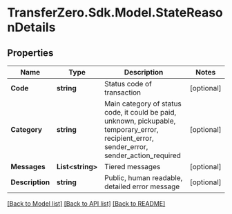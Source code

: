 
# TransferZero.Sdk.Model.StateReasonDetails

## Properties

Name | Type | Description | Notes
------------ | ------------- | ------------- | -------------
**Code** | **string** | Status code of transaction | [optional] 
**Category** | **string** | Main category of status code, it could be paid, unknown, pickupable, temporary_error, recipient_error, sender_error, sender_action_required | [optional] 
**Messages** | **List&lt;string&gt;** | Tiered messages | [optional] 
**Description** | **string** | Public, human readable, detailed error message | [optional] 

[[Back to Model list]](../README.md#documentation-for-models)
[[Back to API list]](../README.md#documentation-for-api-endpoints)
[[Back to README]](../README.md)

